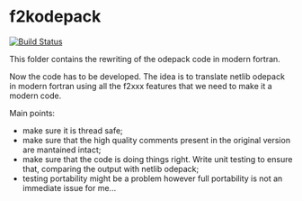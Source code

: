 f2kodepack
==========

[![Build Status](https://travis-ci.org/mraveri/f2kodepack.svg?branch=f2kodepack)](https://travis-ci.org/mraveri/f2kodepack)

This folder contains the rewriting of the odepack code in modern fortran.

Now the code has to be developed. The idea is to translate netlib odepack in modern fortran
using all the f2xxx features that we need to make it a modern code.

Main points:

* make sure it is thread safe;
* make sure that the high quality comments present in the original version are mantained intact;
* make sure that the code is doing things right. Write unit testing to ensure that, comparing the output with netlib odepack;
* testing portability might be a problem however full portability is not an immediate issue for me...
